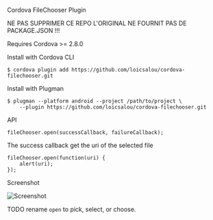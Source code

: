 Cordova FileChooser Plugin

NE PAS SUPPRIMER CE REPO L'ORIGINAL NE FOURNIT PAS DE PACKAGE.JSON !!!

Requires Cordova >= 2.8.0

Install with Cordova CLI
	
	$ cordova plugin add https://github.com/loicsalou/cordova-filechooser.git

Install with Plugman 

	$ plugman --platform android --project /path/to/project \ 
		--plugin https://github.com/loicsalou/cordova-filechooser.git

API

	fileChooser.open(successCallback, failureCallback);

The success callback get the uri of the selected file

	fileChooser.open(function(uri) {
		alert(uri);
	});
	
Screenshot

![Screenshot](filechooser.png "Screenshot")

TODO rename `open` to pick, select, or choose.
